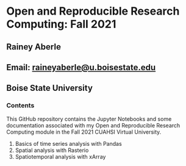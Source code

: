 # Open and Reproducible Research Computing: Fall 2021

## Rainey Aberle
## Email: [raineyaberle@u.boisestate.edu](mailto:raineyaberle@u.boisestate.edu)
## Boise State University

### Contents

This GitHub repository contains the Jupyter Notebooks and some documentation associated with my Open and Reproducible Research Computing module in the Fall 2021 CUAHSI Virtual University. 

1. Basics of time series analysis with Pandas
2. Spatial analysis with Rasterio
3. Spatiotemporal analysis with xArray
